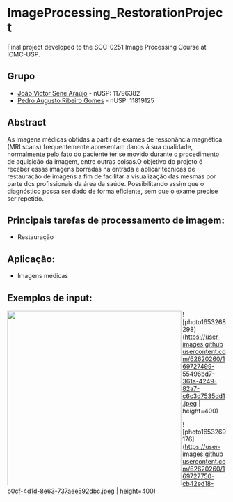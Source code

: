 # ImageProcessing_RestorationProject
Final project developed to the SCC-0251 Image Processing Course at ICMC-USP.

## Grupo
 * [João Victor Sene Araújo](https://github.com/JoaoVSene) - nUSP: 11796382
 * [Pedro Augusto Ribeiro Gomes](https://github.com/pedroaurgomes) - nUSP: 11819125

## Abstract 

As imagens médicas obtidas a partir de exames de ressonância magnética (MRI scans) frequentemente apresentam danos á sua qualidade, normalmente pelo fato 
do paciente ter se movido durante o procedimento de aquisição da imagem, entre outras coisas.O objetivo do projeto é receber essas imagens borradas na 
entrada e aplicar técnicas de restauração de imagens a fim de facilitar a visualização das mesmas por parte dos profissionais da área da saúde. 
Possibilitando assim que o diagnóstico possa ser dado de forma eficiente, sem que o exame precise ser repetido.

## Principais tarefas de processamento de imagem:
 * Restauração

## Aplicação:
 * Imagens médicas

## Exemplos de input:

<a href="url"><img src="[http://url.to/image.png](https://user-images.githubusercontent.com/62620260/169727499-55496bd7-361a-4249-82a7-c6c3d7535dd1.jpeg)" align="left" height="400" ></a>

![photo1653268298](https://user-images.githubusercontent.com/62620260/169727499-55496bd7-361a-4249-82a7-c6c3d7535dd1.jpeg | height=400)


![photo1653269176](https://user-images.githubusercontent.com/62620260/169727750-cb42ed18-b0cf-4d1d-8e63-737aee592dbc.jpeg | height=400)
